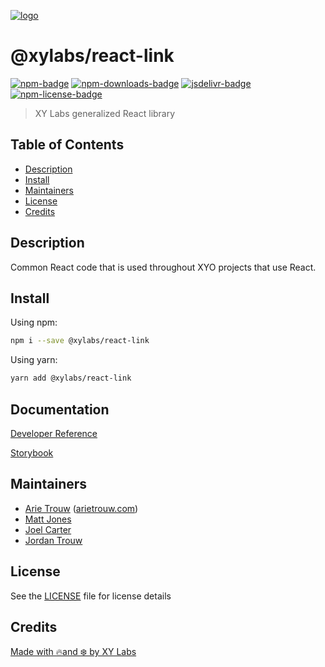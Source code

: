 [![logo][]](https://xylabs.com)

# @xylabs/react-link

[![npm-badge][]][npm-link]
[![npm-downloads-badge][]][npm-link]
[![jsdelivr-badge][]][jsdelivr-link]
[![npm-license-badge][]](LICENSE)

> XY Labs generalized React library 

## Table of Contents

-   [Description](#description)
-   [Install](#install)
-   [Maintainers](#maintainers)
-   [License](#license)
-   [Credits](#credits)

## Description

Common React code that is used throughout XYO projects that use React.

## Install

Using npm:

```sh
npm i --save @xylabs/react-link
```

Using yarn:

```sh
yarn add @xylabs/react-link
```

## Documentation
[Developer Reference](https://xylabs.github.io/sdk-react)

[Storybook](https://xylabs.github.io/sdk-react/storybook)

## Maintainers

- [Arie Trouw](https://github.com/arietrouw) ([arietrouw.com](https://arietrouw.com))
- [Matt Jones](https://github.com/jonesmac)
- [Joel Carter](https://github.com/JoelBCarter)
- [Jordan Trouw](https://github.com/jordantrouw)

## License

See the [LICENSE](LICENSE) file for license details

## Credits

[Made with 🔥and ❄️ by XY Labs](https://xylabs.com)

[logo]: https://cdn.xy.company/img/brand/XYPersistentCompany_Logo_Icon_Colored.svg

[npm-badge]: https://img.shields.io/npm/v/@xylabs/react-link.svg
[npm-link]: https://www.npmjs.com/package/@xylabs/react-link

[npm-downloads-badge]: https://img.shields.io/npm/dw/@xylabs/react-link
[npm-license-badge]: https://img.shields.io/npm/l/@xylabs/react-link

[jsdelivr-badge]: https://data.jsdelivr.com/v1/package/npm/@xylabs/react-link/badge
[jsdelivr-link]: https://www.jsdelivr.com/package/npm/@xylabs/react-link